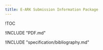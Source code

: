 ```yaml
---
title: E-ARK Submission Information Package
---
```


!TOC

!INCLUDE "PDF.md"

!INCLUDE "specification/bibliography.md"
